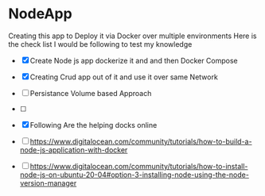 # NodeApp
Creating this app to Deploy it via Docker over multiple environments 
Here is the check list I would be following to test my knowledge

- [x] Create Node js app dockerize it and and then Docker Compose
- [x] Creating Crud app out of it and use it over same Network
- [ ] Persistance Volume based Approach
- [ ]  
- [x] Following Are the helping docks online
 - [ ] https://www.digitalocean.com/community/tutorials/how-to-build-a-node-js-application-with-docker 
 - [ ] https://www.digitalocean.com/community/tutorials/how-to-install-node-js-on-ubuntu-20-04#option-3-installing-node-using-the-node-version-manager
 


